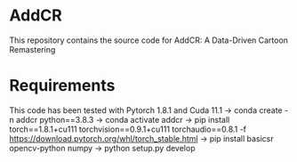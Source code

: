 # AddCR
This repository contains the source code for AddCR: A Data-Driven Cartoon Remastering

# Requirements
This code has been tested with Pytorch 1.8.1 and Cuda 11.1
→ conda create -n addcr python==3.8.3
→ conda activate addcr
→ pip install torch==1.8.1+cu111 torchvision==0.9.1+cu111 torchaudio==0.8.1 -f https://download.pytorch.org/whl/torch_stable.html
→ pip install basicsr opencv-python numpy
→ python setup.py develop
  

